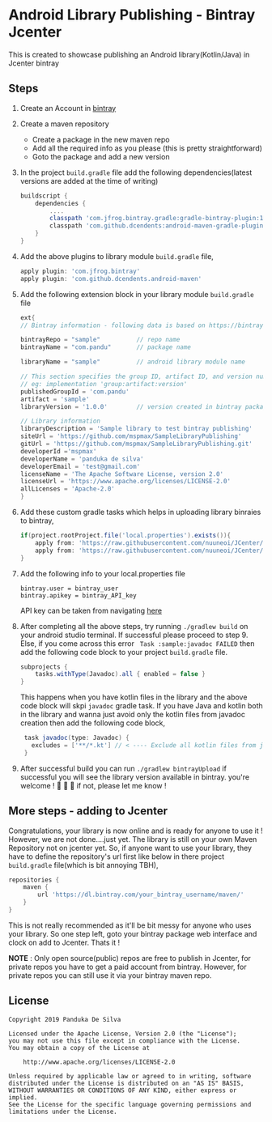 # Android Library Publishing - Bintray Jcenter
This is created to showcase publishing an Android library(Kotlin/Java) in Jcenter bintray

## Steps
1. Create an Account in [bintray](https://bintray.com/)
2. Create a maven repository
    * Create a package in the new maven repo
    * Add all the required info as you please (this is pretty straightforward)
    * Goto the package and add a new version
3. In the project `build.gradle` file add the following dependencies(latest versions are added at the time of writing)
    ``` groovy
    buildscript {
        dependencies {
            ....
            classpath 'com.jfrog.bintray.gradle:gradle-bintray-plugin:1.8.4'
            classpath 'com.github.dcendents:android-maven-gradle-plugin:2.1'
        }
    }
    ```
4. Add the above plugins to library module `build.gradle` file,
    ``` groovy
    apply plugin: 'com.jfrog.bintray'
    apply plugin: 'com.github.dcendents.android-maven'
    ```
5. Add the following extension block in your library module `build.gradle` file
    ``` groovy
   ext{
    // Bintray information - following data is based on https://bintray.com/mspmax/sample/com.pandu

    bintrayRepo = "sample"          // repo name
    bintrayName = "com.pandu"       // package name

    libraryName = "sample"          // android library module name

    // This section specifies the group ID, artifact ID, and version number respectively
    // eg: implementation 'group:artifact:version'
    publishedGroupId = 'com.pandu'
    artifact = 'sample'
    libraryVersion = '1.0.0'        // version created in bintray package

    // Library information
    libraryDescription = 'Sample library to test bintray publishing'
    siteUrl = 'https://github.com/mspmax/SampleLibraryPublishing'
    gitUrl = 'https://github.com/mspmax/SampleLibraryPublishing.git'
    developerId ='mspmax'
    developerName = 'panduka de silva'
    developerEmail = 'test@gmail.com'
    licenseName = 'The Apache Software License, version 2.0'
    licenseUrl = 'https://www.apache.org/licenses/LICENSE-2.0'
    allLicenses = 'Apache-2.0'
   }
    ```
6. Add these custom gradle tasks which helps in uploading library binraies to bintray,
    ``` groovy
    if(project.rootProject.file('local.properties').exists()){
        apply from: 'https://raw.githubusercontent.com/nuuneoi/JCenter/master/installv1.gradle'
        apply from: 'https://raw.githubusercontent.com/nuuneoi/JCenter/master/bintrayv1.gradle'
    }
    ```
7. Add the following info to your local.properties file
    ```
    bintray.user = bintray_user
    bintray.apikey = bintray_API_key 
    ```
    API key can be taken from navigating [here](https://bintray.com/profile/edit/organizations)
8. After completing all the above steps, try running `./gradlew build` on your android studio terminal. If successful please proceed to step 9. Else, if you come across this error ` Task :sample:javadoc FAILED` then add the following code block to your project `build.gradle` file.
   ``` groovy
   subprojects {
       tasks.withType(Javadoc).all { enabled = false }
   }
   ```
   This happens when you have kotlin files in the library and the above code block will skpi `javadoc` gradle task. If you have Java and kotlin both in the library and wanna just avoid only the kotlin files from javadoc creation then add the following code block,
   ``` groovy
    task javadoc(type: Javadoc) {
      excludes = ['**/*.kt'] // < ---- Exclude all kotlin files from javadoc file
    }
   ```
   
9.  After successful build you can run `./gradlew bintrayUpload` if successful you will see the library version available in bintray. you're welcome ! :tada: :punch: :muscle:   if not, please let me know !

## More steps - adding to Jcenter
Congratulations, your library is now online and is ready for anyone to use it ! However, we are not done....just yet. The library is still on your own Maven Repository not on jcenter yet. So, if anyone want to use your library, they have to define the repository's url first like below in there project `build.gradle` file(which is bit annoying TBH),

   ``` groovy
   repositories {
       maven {
           url 'https://dl.bintray.com/your_bintray_username/maven/'
       }
   }
   ```
This is not really recommended as it'll be bit messy for anyone who uses your library. So one step left, goto your bintray package web interface and clock on add to Jcenter. Thats it !

**NOTE** : Only open source(public) repos are free to publish in Jcenter, for private repos you have to get a paid account from bintray. However, for private repos you can still use it via your bintray maven repo.

License
-------

    Copyright 2019 Panduka De Silva

    Licensed under the Apache License, Version 2.0 (the "License");
    you may not use this file except in compliance with the License.
    You may obtain a copy of the License at

        http://www.apache.org/licenses/LICENSE-2.0

    Unless required by applicable law or agreed to in writing, software
    distributed under the License is distributed on an "AS IS" BASIS,
    WITHOUT WARRANTIES OR CONDITIONS OF ANY KIND, either express or implied.
    See the License for the specific language governing permissions and
    limitations under the License.
